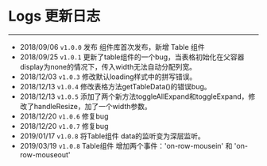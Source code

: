 # Logs 更新日志
----
* 2018/09/06 ```v1.0.0``` 发布 组件库首次发布，新增 Table 组件
* 2018/09/25 ```v1.0.1``` 更新了table组件的一个bug，当表格初始化在父容器display为none的情况下，传入width无法自动分配列宽。
* 2018/12/03 ```v1.0.3``` 修改默认loading样式中的拼写错误。
* 2018/12/13 ```v1.0.4``` 修改表格方法getTableData()的错误bug。
* 2018/12/13 ```v1.0.5``` 添加了两个新方法toggleAllExpand和toggleExpand，修改了handleResize，加了一个width参数。
* 2018/12/20 ```v1.0.6``` 修复bug
* 2018/12/20 ```v1.0.7``` 修复bug
* 2019/01/17 ```v1.0.8``` 将Table组件 data的监听变为深层监听。
* 2019/03/19 ```v1.0.8``` Table组件 增加两个事件：'on-row-mousein' 和 'on-row-mouseout'